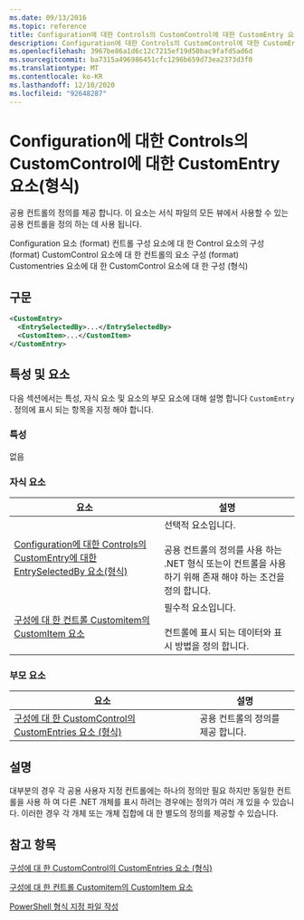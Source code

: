```yaml
---
ms.date: 09/13/2016
ms.topic: reference
title: Configuration에 대한 Controls의 CustomControl에 대한 CustomEntry 요소(형식)
description: Configuration에 대한 Controls의 CustomControl에 대한 CustomEntry 요소(형식)
ms.openlocfilehash: 3967be86a1d6c12c7215ef19d50bac9fafd5ad6d
ms.sourcegitcommit: ba7315a496986451cfc1296b659d73ea2373d3f0
ms.translationtype: MT
ms.contentlocale: ko-KR
ms.lasthandoff: 12/10/2020
ms.locfileid: "92648287"
---
```

# <a name="customentry-element-for-customcontrol-for-controls-for-configuration-format"></a>Configuration에 대한 Controls의 CustomControl에 대한 CustomEntry 요소(형식)

공용 컨트롤의 정의를 제공 합니다. 이 요소는 서식 파일의 모든 뷰에서 사용할 수 있는 공용 컨트롤을 정의 하는 데 사용 됩니다.

Configuration 요소 (format) 컨트롤 구성 요소에 대 한 Control 요소의 구성 (format) CustomControl 요소에 대 한 컨트롤의 요소 구성 (format) Customentries 요소에 대 한 CustomControl 요소에 대 한 구성 (형식)

## <a name="syntax"></a>구문

```xml
<CustomEntry>
  <EntrySelectedBy>...</EntrySelectedBy>
  <CustomItem>...</CustomItem>
</CustomEntry>

```

## <a name="attributes-and-elements"></a>특성 및 요소

다음 섹션에서는 특성, 자식 요소 및 요소의 부모 요소에 대해 설명 합니다 `CustomEntry` . 정의에 표시 되는 항목을 지정 해야 합니다.

### <a name="attributes"></a>특성

없음

### <a name="child-elements"></a>자식 요소

|요소|설명|
|-------------|-----------------|
|[Configuration에 대한 Controls의 CustomEntry에 대한 EntrySelectedBy 요소(형식)](./entryselectedby-element-for-customentry-for-controls-for-configuration-format.md)|선택적 요소입니다.<br /><br /> 공용 컨트롤의 정의를 사용 하는 .NET 형식 또는이 컨트롤을 사용 하기 위해 존재 해야 하는 조건을 정의 합니다.|
|[구성에 대 한 컨트롤 Customitem의 CustomItem 요소](./customitem-element-for-customentry-for-controls-for-configuration-format.md)|필수적 요소입니다.<br /><br /> 컨트롤에 표시 되는 데이터와 표시 방법을 정의 합니다.|

### <a name="parent-elements"></a>부모 요소

|요소|설명|
|-------------|-----------------|
|[구성에 대 한 CustomControl의 CustomEntries 요소 (형식)](./customentries-element-for-customcontrol-for-controls-for-configuration-format.md)|공용 컨트롤의 정의를 제공 합니다.|

## <a name="remarks"></a>설명

대부분의 경우 각 공용 사용자 지정 컨트롤에는 하나의 정의만 필요 하지만 동일한 컨트롤을 사용 하 여 다른 .NET 개체를 표시 하려는 경우에는 정의가 여러 개 있을 수 있습니다. 이러한 경우 각 개체 또는 개체 집합에 대 한 별도의 정의를 제공할 수 있습니다.

## <a name="see-also"></a>참고 항목

[구성에 대 한 CustomControl의 CustomEntries 요소 (형식)](./customentries-element-for-customcontrol-for-controls-for-configuration-format.md)

[구성에 대 한 컨트롤 Customitem의 CustomItem 요소](./customitem-element-for-customentry-for-controls-for-configuration-format.md)

[PowerShell 형식 지정 파일 작성](./writing-a-powershell-formatting-file.md)
